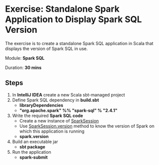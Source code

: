 # Exercise: Standalone Spark Application to Display Spark SQL Version

The exercise is to create a standalone Spark SQL application in Scala that displays the version of Spark SQL in use.

Module: **Spark SQL**

Duration: **30 mins**

## Steps

1. In **IntelliJ IDEA** create a new Scala sbt-managed project
2. Define Spark SQL dependency in **build.sbt**
    * **libraryDependencies**
    * **"org.apache.spark" %% "spark-sql" % "2.4.1"**
3. Write the required **Spark SQL code**
    * Create a new instance of [SparkSession](http://spark.apache.org/docs/latest/api/scala/index.html#org.apache.spark.sql.SparkSession)
    * Use [SparkSession.version](http://spark.apache.org/docs/latest/api/scala/index.html#org.apache.spark.sql.SparkSession@version:String) method to know the version of Spark on which this application is running
    * **spark.version**
4. Build an executable jar
    * **sbt package**
5. Run the application
    * **spark-submit**
